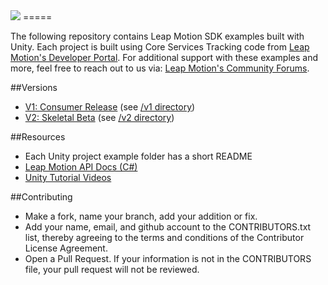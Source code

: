 <img src="https://lm-assets.s3.amazonaws.com/screenshots/leap_unity_logo.png">
=====

The following repository contains Leap Motion SDK examples built with Unity. Each project is built using Core Services Tracking code from [Leap Motion's Developer Portal](https://developer.leapmotion.com/downloads). For additional support with these examples and more, feel free to reach out to us via: [Leap Motion's Community Forums](https://community.leapmotion.com).

##Versions
* [V1: Consumer Release](https://developer.leapmotion.com/downloads) (see [/v1 directory](https://github.com/leapmotion-examples/unity/tree/master/v1))
* [V2: Skeletal Beta](https://developer.leapmotion.com/downloads/skeletal-beta) (see [/v2 directory](https://github.com/leapmotion-examples/unity/tree/master/v2))

##Resources
* Each Unity project example folder has a short README
* [Leap Motion API Docs (C#)](https://developer.leapmotion.com/documentation/csharp/index.html)
* [Unity Tutorial Videos](https://unity3d.com/learn/tutorials/modules)

##Contributing
* Make a fork, name your branch, add your addition or fix.
* Add your name, email, and github account to the CONTRIBUTORS.txt list, thereby agreeing to the terms and conditions of the Contributor License Agreement.
* Open a Pull Request. If your information is not in the CONTRIBUTORS file, your pull request will not be reviewed.
